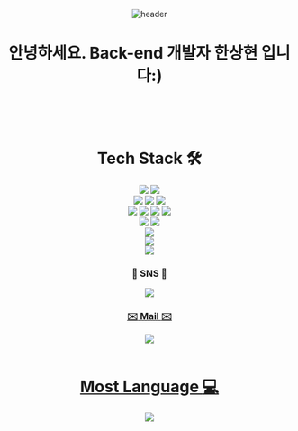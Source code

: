 <div align="center">
  
  ![header](https://capsule-render.vercel.app/api?type=wave&color=auto&height=300&section=header&text=SangHyun's%20Github&fontSize=90)
  
 <h1>안녕하세요. Back-end 개발자 한상현 입니다:)</h1> <br><br><br>
 
  
  # Tech Stack 🛠️</br>
<img src="https://img.shields.io/badge/Java-007396?style=for-the-badge&logo=CoffeeScript&logoColor=white"/>
<img src="https://img.shields.io/badge/python-3776AB?style=for-the-badge&logo=python&logoColor=white">
<br>
<img src="https://img.shields.io/badge/spring-6DB33F?style=for-the-badge&logo=spring&logoColor=white">
<img src="https://img.shields.io/badge/Flask-000000?style=for-the-badge&logo=flask&logoColor=white">
<img src="https://img.shields.io/badge/Spring%20Boot-6DB33F?style=for-the-badge&logo=springboot&logoColor=white">
<br>
<img src="https://img.shields.io/badge/html5-E34F26?style=for-the-badge&logo=html5&logoColor=white"> 
<img src="https://img.shields.io/badge/css-1572B6?style=for-the-badge&logo=css3&logoColor=white"> 
<img src="https://img.shields.io/badge/javascript-F7DF1E?style=for-the-badge&logo=javascript&logoColor=black"> 
<img src="https://img.shields.io/badge/jquery-0769AD?style=for-the-badge&logo=jquery&logoColor=white">
<br>
<img src="https://img.shields.io/badge/oracle-F80000?style=for-the-badge&logo=oracle&logoColor=white"> 
<img src="https://img.shields.io/badge/mysql-4479A1?style=for-the-badge&logo=mysql&logoColor=white"> 
<br>
<img src="https://img.shields.io/badge/bootstrap-7952B3?style=for-the-badge&logo=bootstrap&logoColor=white">
<br>
<img src="https://img.shields.io/badge/apache tomcat-F8DC75?style=for-the-badge&logo=apachetomcat&logoColor=white">
<br>
<img src="https://img.shields.io/badge/github-181717?style=for-the-badge&logo=github&logoColor=white">
<br>


  ### :speech_balloon: SNS :speech_balloon:</br>
  <a href="https://velog.io/@gks7654/posts" target="_blank"> 
  <img src="https://img.shields.io/badge/velog-20C997?style=for-the-badge&logo=velog&logoColor=white"/>
  
  ### :envelope: Mail :envelope:</br>
  <img src="https://img.shields.io/badge/| gks7654@naver.com-EA4335?style=for-the-badge&logo=Gmail&logoColor=white"/></br></br>

  # Most Language :computer:</br>
  <img src="https://github-readme-stats.vercel.app/api/top-langs/?username=sanghyunhann&layout=compact&hide=jupyter%20notebook"/>

